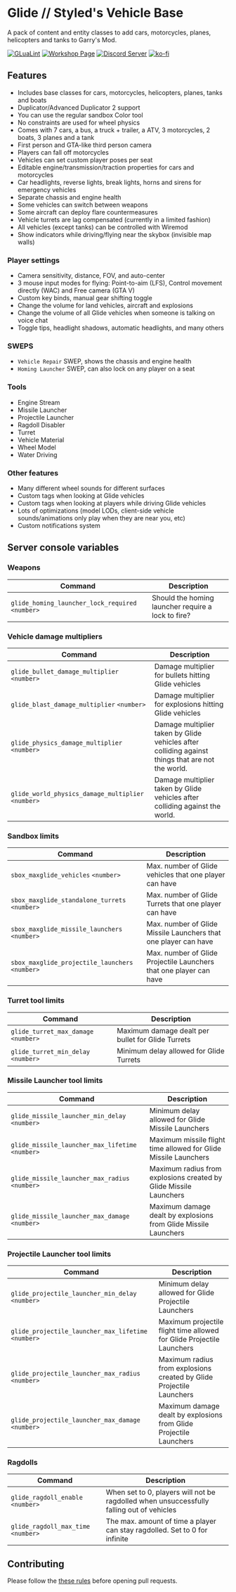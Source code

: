 # Glide // Styled's Vehicle Base

A pack of content and entity classes to add cars, motorcycles, planes, helicopters and tanks to Garry's Mod.

[![GLuaLint](https://github.com/StyledStrike/gmod-glide/actions/workflows/glualint.yml/badge.svg)](https://github.com/FPtje/GLuaFixer)
[![Workshop Page](https://img.shields.io/endpoint.svg?url=https%3A%2F%2Fshieldsio-steam-workshop.jross.me%2F3389728250%2Fsubscriptions-text)](https://steamcommunity.com/sharedfiles/filedetails/?id=3389728250)
[![Discord Server](https://img.shields.io/badge/Discord-Discord?style=flat&logo=discord&logoColor=white&color=5662F6)](https://discord.gg/aSecXvMXM2)
[![ko-fi](https://img.shields.io/badge/Support%20me%20on%20Ko--fi-Kofi?style=flat&logo=kofi&logoColor=white&color=FF5E5B
)](https://ko-fi.com/styledstrike)

## Features

- Includes base classes for cars, motorcycles, helicopters, planes, tanks and boats
- Duplicator/Advanced Duplicator 2 support
- You can use the regular sandbox Color tool
- No constraints are used for wheel physics
- Comes with 7 cars, a bus, a truck + trailer, a ATV, 3 motorcycles, 2 boats, 3 planes and a tank
- First person and GTA-like third person camera
- Players can fall off motorcycles
- Vehicles can set custom player poses per seat
- Editable engine/transmission/traction properties for cars and motorcycles
- Car headlights, reverse lights, break lights, horns and sirens for emergency vehicles
- Separate chassis and engine health
- Some vehicles can switch between weapons
- Some aircraft can deploy flare countermeasures
- Vehicle turrets are lag compensated (currently in a limited fashion)
- All vehicles (except tanks) can be controlled with Wiremod
- Show indicators while driving/flying near the skybox (invisible map walls)

### Player settings

- Camera sensitivity, distance, FOV, and auto-center
- 3 mouse input modes for flying: Point-to-aim (LFS), Control movement directly (WAC) and Free camera (GTA V)
- Custom key binds, manual gear shifting toggle
- Change the volume for land vehicles, aircraft and explosions
- Change the volume of all Glide vehicles when someone is talking on voice chat
- Toggle tips, headlight shadows, automatic headlights, and many others

### SWEPS

- `Vehicle Repair` SWEP, shows the chassis and engine health
- `Homing Launcher` SWEP, can also lock on any player on a seat

### Tools

- Engine Stream
- Missile Launcher
- Projectile Launcher
- Ragdoll Disabler
- Turret
- Vehicle Material
- Wheel Model
- Water Driving

### Other features

- Many different wheel sounds for different surfaces
- Custom tags when looking at Glide vehicles
- Custom tags when looking at players while driving Glide vehicles
- Lots of optimizations (model LODs, client-side vehicle sounds/animations only play when they are near you, etc)
- Custom notifications system

## Server console variables

### Weapons

| Command | Description
| ------- | -----------
| `glide_homing_launcher_lock_required` `<number>` | Should the homing launcher require a lock to fire?

### Vehicle damage multipliers

| Command | Description
| ------- | -----------
| `glide_bullet_damage_multiplier` `<number>` | Damage multiplier for bullets hitting Glide vehicles
| `glide_blast_damage_multiplier` `<number>` | Damage multiplier for explosions hitting Glide vehicles
| `glide_physics_damage_multiplier` `<number>` | Damage multiplier taken by Glide vehicles after colliding against things that are not the world.
| `glide_world_physics_damage_multiplier` `<number>` | Damage multiplier taken by Glide vehicles after colliding against the world.

### Sandbox limits

| Command | Description
| ------- | -----------
| `sbox_maxglide_vehicles` `<number>` | Max. number of Glide vehicles that one player can have
| `sbox_maxglide_standalone_turrets` `<number>` | Max. number of Glide Turrets that one player can have
| `sbox_maxglide_missile_launchers` `<number>` | Max. number of Glide Missile Launchers that one player can have
| `sbox_maxglide_projectile_launchers` `<number>` | Max. number of Glide Projectile Launchers that one player can have

### Turret tool limits

| Command | Description
| ------- | -----------
| `glide_turret_max_damage` `<number>` | Maximum damage dealt per bullet for Glide Turrets
| `glide_turret_min_delay` `<number>` | Minimum delay allowed for Glide Turrets

### Missile Launcher tool limits

| Command | Description
| ------- | -----------
| `glide_missile_launcher_min_delay` `<number>` | Minimum delay allowed for Glide Missile Launchers
| `glide_missile_launcher_max_lifetime` `<number>` | Maximum missile flight time allowed for Glide Missile Launchers
| `glide_missile_launcher_max_radius` `<number>` | Maximum radius from explosions created by Glide Missile Launchers
| `glide_missile_launcher_max_damage` `<number>` | Maximum damage dealt by explosions from Glide Missile Launchers

### Projectile Launcher tool limits

| Command | Description
| ------- | -----------
| `glide_projectile_launcher_min_delay` `<number>` | Minimum delay allowed for Glide Projectile Launchers
| `glide_projectile_launcher_max_lifetime` `<number>` | Maximum projectile flight time allowed for Glide Projectile Launchers
| `glide_projectile_launcher_max_radius` `<number>` | Maximum radius from explosions created by Glide Projectile Launchers
| `glide_projectile_launcher_max_damage` `<number>` | Maximum damage dealt by explosions from Glide Projectile Launchers

### Ragdolls

| Command | Description
| ------- | -----------
| `glide_ragdoll_enable` `<number>` | When set to 0, players will not be ragdolled when unsuccessfully falling out of vehicles
| `glide_ragdoll_max_time` `<number>` | The max. amount of time a player can stay ragdolled. Set to 0 for infinite

## Contributing

Please follow the [these rules](https://github.com/StyledStrike/gmod-glide/blob/main/.github/pull_request_template.md) before opening pull requests.
